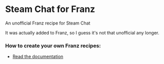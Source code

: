 # Steam Chat for Franz
An unofficial Franz recipe for Steam Chat

It was actually added to Franz, so I guess it's not that unofficial any longer.

### How to create your own Franz recipes:
* [Read the documentation](https://github.com/meetfranz/plugins)
